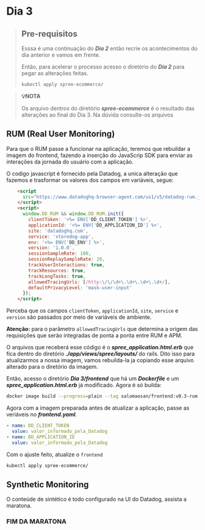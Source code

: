 # Dia 3

>## Pre-requisitos
>
>Esssa é uma continuação do ***Dia 2*** então recrie os acontecimentos do dia anterior e vamos em frente.
>
>Então, para acelerar o processo acesso o diretório do ***Dia 2*** para pegar as alterações feitas.
>```bash
>kubectl apply spree-ecommerce/
>```

>**💡NOTA**
>
>Os arquivo dentros do diretório ***spree-ecommerce*** é o resultado das alterações ao final do Dia 3. Na dúvida consulte-os arquivos

## RUM (Real User Monitoring)

Para que o RUM passe a funcionar na aplicação, teremos que rebuildar a imagem do frontend, fazendo a inserção do JavaScrip SDK para enviar as interações da jornada do usuário com a aplicação.

O codigo javascript é fornecido pela Datadog, a unica alteração que fazemos e trasformar os valores dos campos em variáveis, segue:

```html
    <script
      src="https://www.datadoghq-browser-agent.com/us1/v5/datadog-rum.js" type="text/javascript">
    </script>
    <script>
      window.DD_RUM && window.DD_RUM.init({
        clientToken: '<%= ENV['DD_CLIENT_TOKEN'] %>',
        applicationId: '<%= ENV['DD_APPLICATION_ID'] %>',
        site: 'datadoghq.com',
        service: 'storedog-app',
        env: '<%= ENV['DD_ENV'] %>',
        version: '1.0.0',
        sessionSampleRate: 100,
        sessionReplaySampleRate: 20,
        trackUserInteractions: true,
        trackResources: true,
        trackLongTasks: true,
        allowedTracingUrls: [/http:\/\/\d+\.\d+\.\d+\.\d+/],
        defaultPrivacyLevel: 'mask-user-input'
      });
    </script>
```

Perceba que os campos ```clientToken```, ```applicationId```, ```site```, ```service``` e ```version``` são passados por meio de variáveis de ambiente.

**Atenção:** para o parâmetro ```allowedTracingUrls``` que determina a origem das requisições que serão integradas de ponta a ponta entre RUM e APM.

O arquivos que receberá esse código é o ***spree_application.html.erb*** que fica dentro do diretório ***./app/views/spree/layouts/*** do rails. Dito isso para atualizarmos a nossa imagem, vamos rebuilda-la ja copiando esse arquivo alterado para o diretório da imagem.

Então, acesso o diretório ***Dia 3/frontend*** que há um ***Dockerfile*** e um ***spree_application.html.erb*** já modificado. Agora é só builda:
```bash
docker image build --progress=plain --tag salomaosan/frontend:v0.3-rum .
```

Agora com a imagem preparada antes de atualizar a aplicação, passe as veriáveis no ***frontend.yaml***.
```yaml
- name: DD_CLIENT_TOKEN
  value: valor_informado_pela_Datadog
- name: DD_APPLICATION_ID
  value: valor_informado_pela_Datadog
```

Com o ajuste feito, atualize o ```frontend```
```bash
kubectl apply spree-ecommerce/
```

## Synthetic Monitoring

O conteúde de sintético é todo configurado na UI do Datadog, assista a maratona.

### FIM DA MARATONA